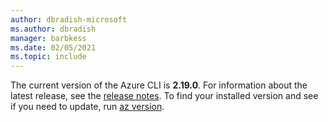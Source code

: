 ```yaml
---
author: dbradish-microsoft
ms.author: dbradish
manager: barbkess
ms.date: 02/05/2021
ms.topic: include
---
```


The current version of the Azure CLI is __2.19.0__. For information about the latest release, see the [release notes](../release-notes-azure-cli.md). To find your installed version and see if you need to update, run [az version](/cli/azure/reference-index#az_version).
